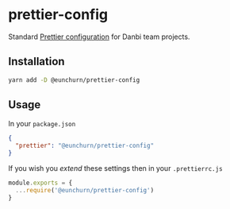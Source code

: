 # prettier-config

Standard [Prettier configuration](https://prettier.io/docs/en/configuration.html) for Danbi team projects.

## Installation

```bash
yarn add -D @eunchurn/prettier-config
```

## Usage

In your `package.json`

```json
{
  "prettier": "@eunchurn/prettier-config"
}
```

If you wish you _extend_ these settings then in your `.prettierrc.js`

```js
module.exports = {
  ...require('@eunchurn/prettier-config')
}
```
